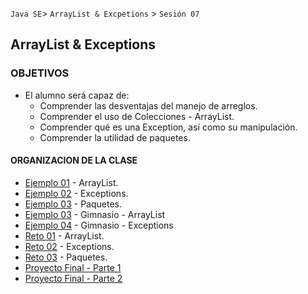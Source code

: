 
`Java SE`> `ArrayList & Excpetions` > `Sesión 07`

## ArrayList & Exceptions

### OBJETIVOS 

<ul>
  <li type= disc> El alumno será capaz de: 
  <ul>
     <li> Comprender las desventajas del manejo de arreglos.
     <li> Comprender el uso de Colecciones - ArrayList.
     <li> Comprender qué es una Exception, así como su manipulación.
     <li> Comprender la utilidad de paquetes.
  </ul>
</ul>

#### ORGANIZACION DE LA CLASE 

- [Ejemplo 01](Ejemplo-01) - ArrayList.
- [Ejemplo 02](Ejemplo-02) - Exceptions.
- [Ejemplo 03](Ejemplo-03) - Paquetes.
- [Ejemplo 03](Ejemplo-04) - Gimnasio - ArrayList
- [Ejemplo 04](Ejemplo-05) - Gimnasio - Exceptions
- [Reto 01](Reto-01) - ArrayList.
- [Reto 02](Reto-02) - Exceptions.
- [Reto 03](Reto-03) - Paquetes.
- [Proyecto Final - Parte 1](Proyecto-Parte1)
- [Proyecto Final - Parte 2](Proyecto-Parte2)
